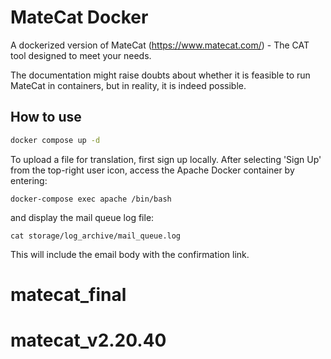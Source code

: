 # MateCat Docker

A dockerized version of MateCat (https://www.matecat.com/) - The CAT tool designed to meet your needs.

The documentation might raise doubts about whether it is feasible to run MateCat in containers, but in reality, it is indeed possible.

## How to use

```bash
docker compose up -d
```

To upload a file for translation, first sign up locally. After selecting 'Sign Up' from the top-right user icon, access the Apache Docker container by entering:

```
docker-compose exec apache /bin/bash
```
and display the mail queue log file:

```
cat storage/log_archive/mail_queue.log
```

This will include the email body with the confirmation link.
# matecat_final
# matecat_v2.20.40
